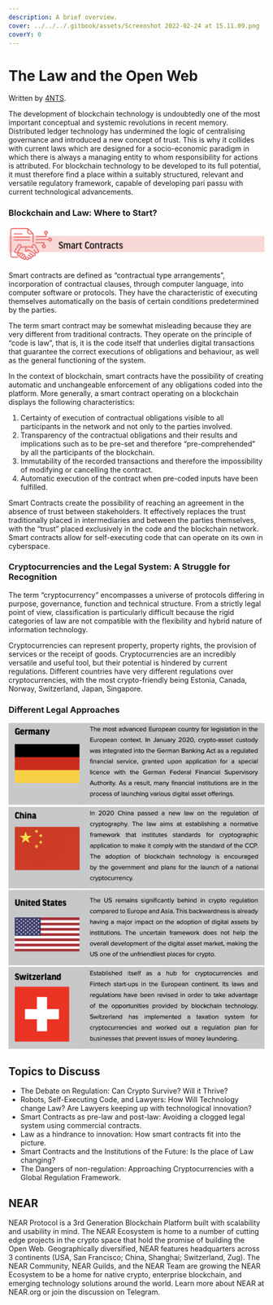 ```yaml
---
description: A brief overview.
cover: ../../../.gitbook/assets/Screenshot 2022-02-24 at 15.11.09.png
coverY: 0
---
```


# The Law and the Open Web

Written by [4NTS](https://nearguilds.com/documentation/).&#x20;

The development of blockchain technology is undoubtedly one of the most important conceptual and systemic revolutions in recent memory. Distributed ledger technology has undermined the logic of centralising governance and introduced a new concept of trust. This is why it collides with current laws which are designed for a socio-economic paradigm in which there is always a managing entity to whom responsibility for actions is attributed. For blockchain technology to be developed to its full potential, it must therefore find a place within a suitably structured, relevant and versatile regulatory framework, capable of developing pari passu with current technological advancements.

### Blockchain and Law: Where to Start?

![](<../../../.gitbook/assets/Screenshot 2022-02-24 at 15.11.33.png>)

Smart contracts are defined as “contractual type arrangements”, incorporation of contractual clauses, through computer language, into computer software or protocols. They have the characteristic of executing themselves automatically on the basis of certain conditions predetermined by the parties.

The term smart contract may be somewhat misleading because they are very different from traditional contracts. They operate on the principle of “code is law”, that is, it is the code itself that underlies digital transactions that guarantee the correct executions of obligations and behaviour, as well as the general functioning of the system.&#x20;

In the context of blockchain, smart contracts have the possibility of creating automatic and unchangeable enforcement of any obligations coded into the platform. More generally, a smart contract operating on a blockchain displays the following characteristics:

1. Certainty of execution of contractual obligations visible to all participants in the network and not only to the parties involved.
2. Transparency of the contractual obligations and their results and implications such as to be pre-set and therefore “pre-comprehended” by all the participants of the blockchain.
3. Immutability of the recorded transactions and therefore the impossibility of modifying or cancelling the contract.
4. Automatic execution of the contract when pre-coded inputs have been fulfilled.

Smart Contracts create the possibility of reaching an agreement in the absence of trust between stakeholders. It effectively replaces the trust traditionally placed in intermediaries and between the parties themselves, with the “trust” placed exclusively in the code and the blockchain network. Smart contracts allow for self-executing code that can operate on its own in cyberspace.

### Cryptocurrencies and the Legal System: A Struggle for Recognition

The term “cryptocurrency” encompasses a universe of protocols differing in purpose, governance, function and technical structure. From a strictly legal point of view, classification is particularly difficult because the rigid categories of law are not compatible with the flexibility and hybrid nature of information technology.&#x20;

Cryptocurrencies can represent property, property rights, the provision of services or the receipt of goods. Cryptocurrencies are an incredibly versatile and useful tool, but their potential is hindered by current regulations. Different countries have very different regulations over cryptocurrencies, with the most crypto-friendly being Estonia, Canada, Norway, Switzerland, Japan, Singapore.

### Different Legal Approaches

![](<../../../.gitbook/assets/Screenshot 2022-02-24 at 15.11.47.png>) ![](<../../../.gitbook/assets/Screenshot 2022-02-24 at 15.12.28.png>) ![](<../../../.gitbook/assets/Screenshot 2022-02-24 at 15.12.17.png>) ![](<../../../.gitbook/assets/Screenshot 2022-02-24 at 15.12.08.png>)

## Topics to Discuss

* The Debate on Regulation: Can Crypto Survive? Will it Thrive?&#x20;
* Robots, Self-Executing Code, and Lawyers: How Will Technology change Law? Are Lawyers keeping up with technological innovation?&#x20;
* Smart Contracts as pre-law and post-law: Avoiding a clogged legal system using commercial contracts.&#x20;
* Law as a hindrance to innovation: How smart contracts fit into the picture.&#x20;
* Smart Contracts and the Institutions of the Future: Is the place of Law changing?&#x20;
* The Dangers of non-regulation: Approaching Cryptocurrencies with a Global Regulation Framework.

## NEAR&#x20;

NEAR Protocol is a 3rd Generation Blockchain Platform built with scalability and usability in mind. The NEAR Ecosystem is home to a number of cutting edge projects in the crypto space that hold the promise of building the Open Web. Geographically diversified, NEAR features headquarters across 3 continents (USA, San Francisco; China, Shanghai; Switzerland, Zug). The NEAR Community, NEAR Guilds, and the NEAR Team are growing the NEAR Ecosystem to be a home for native crypto, enterprise blockchain, and emerging technology solutions around the world. Learn more about NEAR at NEAR.org or join the discussion on Telegram.

